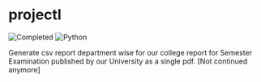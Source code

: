 # projectI

![Completed](https://img.shields.io/badge/status-completed-green)  ![Python](https://img.shields.io/badge/lang-python%202.7-blue)

Generate csv report department wise for our college report for Semester Examination published by our University as a single pdf. [Not continued anymore]
